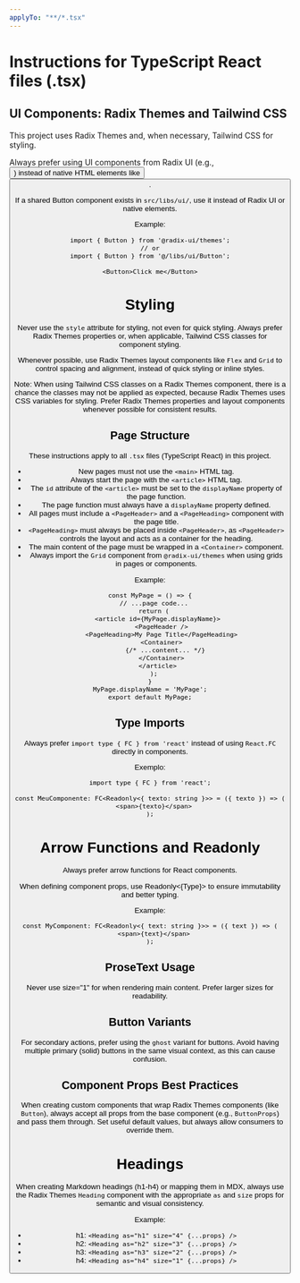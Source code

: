 ```yaml
---
applyTo: "**/*.tsx"
---
```


# Instructions for TypeScript React files (.tsx)

## UI Components: Radix Themes and Tailwind CSS

This project uses Radix Themes and, when necessary, Tailwind CSS for styling.

Always prefer using UI components from Radix UI (e.g., <Button />) instead of native HTML elements like <button>.

If a shared Button component exists in `src/libs/ui/`, use it instead of Radix UI or native elements.

Example:

```tsx
import { Button } from '@radix-ui/themes';
// or
import { Button } from '@/libs/ui/Button';

<Button>Click me</Button>
```

# Styling

Never use the `style` attribute for styling, not even for quick styling.
Always prefer Radix Themes properties or, when applicable, Tailwind CSS classes for component styling.

Whenever possible, use Radix Themes layout components like `Flex` and `Grid` to control spacing and alignment, instead of quick styling or inline styles.

Note: When using Tailwind CSS classes on a Radix Themes component, there is a chance the classes may not be applied as expected, because Radix Themes uses CSS variables for styling. Prefer Radix Themes properties and layout components whenever possible for consistent results.

## Page Structure

These instructions apply to all `.tsx` files (TypeScript React) in this project.

- New pages must not use the `<main>` HTML tag.
- Always start the page with the `<article>` HTML tag.
- The `id` attribute of the `<article>` must be set to the `displayName` property of the page function.
- The page function must always have a `displayName` property defined.
- All pages must include a `<PageHeader>` and a `<PageHeading>` component with the page title.
- `<PageHeading>` must always be placed inside `<PageHeader>`, as `<PageHeader>` controls the layout and acts as a container for the heading.
- The main content of the page must be wrapped in a `<Container>` component.
- Always import the `Grid` component from `@radix-ui/themes` when using grids in pages or components.

Example:

```tsx
const MyPage = () => {
  // ...page code...
  return (
    <article id={MyPage.displayName}>
      <PageHeader />
      <PageHeading>My Page Title</PageHeading>
      <Container>
        {/* ...content... */}
      </Container>
    </article>
  );
}
MyPage.displayName = 'MyPage';
export default MyPage;
```

## Type Imports

Always prefer `import type { FC } from 'react'` instead of using `React.FC` directly in components.

Exemplo:

```tsx
import type { FC } from 'react';

const MeuComponente: FC<Readonly<{ texto: string }>> = ({ texto }) => (
  <span>{texto}</span>
);
```


# Arrow Functions and Readonly

Always prefer arrow functions for React components.

When defining component props, use Readonly<{Type}> to ensure immutability and better typing.

Example:

```tsx
const MyComponent: FC<Readonly<{ text: string }>> = ({ text }) => (
  <span>{text}</span>
);
```

## ProseText Usage

Never use size="1" for <ProseText> when rendering main content. Prefer larger sizes for readability.

## Button Variants

For secondary actions, prefer using the `ghost` variant for buttons. Avoid having multiple primary (solid) buttons in the same visual context, as this can cause confusion.

## Component Props Best Practices

When creating custom components that wrap Radix Themes components (like `Button`), always accept all props from the base component (e.g., `ButtonProps`) and pass them through. Set useful default values, but always allow consumers to override them.

# Headings

When creating Markdown headings (h1-h4) or mapping them in MDX, always use the Radix Themes `Heading` component with the appropriate `as` and `size` props for semantic and visual consistency.

Example:

- h1: `<Heading as="h1" size="4" {...props} />`
- h2: `<Heading as="h2" size="3" {...props} />`
- h3: `<Heading as="h3" size="2" {...props} />`
- h4: `<Heading as="h4" size="1" {...props} />`

